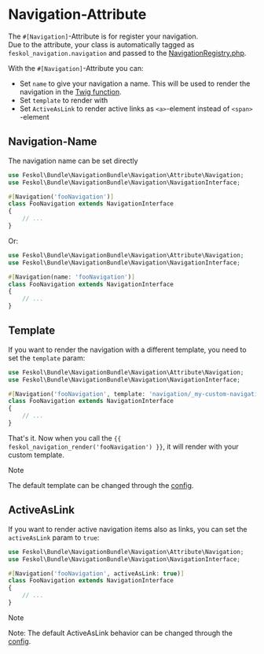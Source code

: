 # Navigation-Attribute

The `#[Navigation]`-Attribute is for register your navigation.  
Due to the attribute, your class is automatically tagged as
`feskol_navigation.navigation` and passed to the [NavigationRegistry.php](../src/Navigation/NavigationRegistry.php).

With the `#[Navigation]`-Attribute you can:

- Set `name` to give your navigation a name. This will be used to render the
  navigation in the [Twig function](twig-functions.md).
- Set `template` to render with
- Set `ActiveAsLink` to render active links as `<a>`-element instead of `<span>`
  -element

## Navigation-Name

The navigation name can be set directly

````php
use Feskol\Bundle\NavigationBundle\Navigation\Attribute\Navigation;
use Feskol\Bundle\NavigationBundle\Navigation\NavigationInterface;

#[Navigation('fooNavigation')]
class FooNavigation extends NavigationInterface
{
    // ...
}
````

Or:

```php
use Feskol\Bundle\NavigationBundle\Navigation\Attribute\Navigation;
use Feskol\Bundle\NavigationBundle\Navigation\NavigationInterface;

#[Navigation(name: 'fooNavigation')]
class FooNavigation extends NavigationInterface
{
    // ...
}
```

## Template

If you want to render the navigation with a different template, you need to set
the `template` param:

````php
use Feskol\Bundle\NavigationBundle\Navigation\Attribute\Navigation;
use Feskol\Bundle\NavigationBundle\Navigation\NavigationInterface;

#[Navigation('fooNavigation', template: 'navigation/_my-custom-navigation.html.twig')]
class FooNavigation extends NavigationInterface
{
    // ...
}
````

That's it. Now when you call the
`{{ feskol_navigation_render('fooNavigation') }}`, it will render with your
custom template.

> [!NOTE]  
> The default template can be changed through the [config](config.md).

## ActiveAsLink

If you want to render active navigation items also as links, you can set the
`activeAsLink` param to `true`:

````php
use Feskol\Bundle\NavigationBundle\Navigation\Attribute\Navigation;
use Feskol\Bundle\NavigationBundle\Navigation\NavigationInterface;

#[Navigation('fooNavigation', activeAsLink: true)]
class FooNavigation extends NavigationInterface
{
    // ...
}
````

> [!NOTE]  
> Note: The default ActiveAsLink behavior can be changed through
> the [config](config.md).
